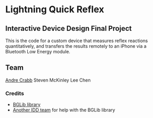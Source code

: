 # Lightning Quick Reflex
## Interactive Device Design Final Project

This is the code for a custom device that measures reflex reactions
quantitatively, and transfers the results remotely to an iPhone via
a Bluetooth Low Energy module.

## Team
[Andre Crabb](https://github.com/acrabb/)
Steven McKinley
Lee Chen

### Credits
* [BGLib library](https://github.com/jrowberg/bglib/)
* [Another IDD team](https://github.com/kanderek/IDD-final-project) for help with the BGLib library
